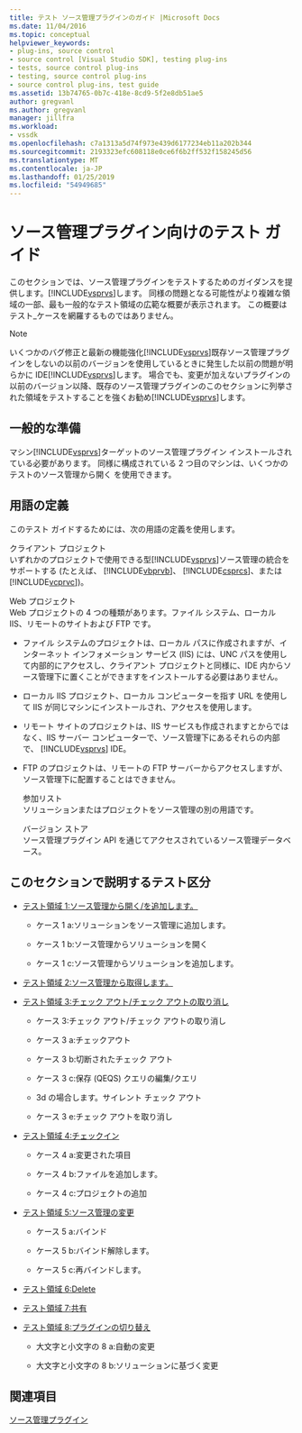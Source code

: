 ```yaml
---
title: テスト ソース管理プラグインのガイド |Microsoft Docs
ms.date: 11/04/2016
ms.topic: conceptual
helpviewer_keywords:
- plug-ins, source control
- source control [Visual Studio SDK], testing plug-ins
- tests, source control plug-ins
- testing, source control plug-ins
- source control plug-ins, test guide
ms.assetid: 13b74765-0b7c-418e-8cd9-5f2e8db51ae5
author: gregvanl
ms.author: gregvanl
manager: jillfra
ms.workload:
- vssdk
ms.openlocfilehash: c7a1313a5d74f973e439d6177234eb11a202b344
ms.sourcegitcommit: 2193323efc608118e0ce6f6b2ff532f158245d56
ms.translationtype: MT
ms.contentlocale: ja-JP
ms.lasthandoff: 01/25/2019
ms.locfileid: "54949685"
---
```

# <a name="test-guide-for-source-control-plug-ins"></a>ソース管理プラグイン向けのテスト ガイド
このセクションでは、ソース管理プラグインをテストするためのガイダンスを提供します。[!INCLUDE[vsprvs](../../code-quality/includes/vsprvs_md.md)]します。 同様の問題となる可能性がより複雑な領域の一部、最も一般的なテスト領域の広範な概要が表示されます。 この概要はテスト_ケースを網羅するものではありません。  
  
> [!NOTE]
>  いくつかのバグ修正と最新の機能強化[!INCLUDE[vsprvs](../../code-quality/includes/vsprvs_md.md)]既存ソース管理プラグインをしないの以前のバージョンを使用しているときに発生した以前の問題が明らかに IDE[!INCLUDE[vsprvs](../../code-quality/includes/vsprvs_md.md)]します。 場合でも、変更が加えないプラグインの以前のバージョン以降、既存のソース管理プラグインのこのセクションに列挙された領域をテストすることを強くお勧め[!INCLUDE[vsprvs](../../code-quality/includes/vsprvs_md.md)]します。  
  
## <a name="common-preparation"></a>一般的な準備  
 マシン[!INCLUDE[vsprvs](../../code-quality/includes/vsprvs_md.md)]ターゲットのソース管理プラグイン インストールされている必要があります。 同様に構成されている 2 つ目のマシンは、いくつかのテストのソース管理から開く を使用できます。  
  
## <a name="definition-of-terms"></a>用語の定義  
 このテスト ガイドするためには、次の用語の定義を使用します。  
  
 クライアント プロジェクト  
 いずれかのプロジェクトで使用できる型[!INCLUDE[vsprvs](../../code-quality/includes/vsprvs_md.md)]ソース管理の統合をサポートする (たとえば、 [!INCLUDE[vbprvb](../../code-quality/includes/vbprvb_md.md)]、 [!INCLUDE[csprcs](../../data-tools/includes/csprcs_md.md)]、または[!INCLUDE[vcprvc](../../code-quality/includes/vcprvc_md.md)])。  
  
 Web プロジェクト  
 Web プロジェクトの 4 つの種類があります。ファイル システム、ローカル IIS、リモートのサイトおよび FTP です。  
  
- ファイル システムのプロジェクトは、ローカル パスに作成されますが、インターネット インフォメーション サービス (IIS) には、UNC パスを使用して内部的にアクセスし、クライアント プロジェクトと同様に、IDE 内からソース管理下に置くことができますをインストールする必要はありません。  
  
- ローカル IIS プロジェクト、ローカル コンピューターを指す URL を使用して IIS が同じマシンにインストールされ、アクセスを使用します。  
  
- リモート サイトのプロジェクトは、IIS サービスも作成されますとからではなく、IIS サーバー コンピューターで、ソース管理下にあるそれらの内部で、 [!INCLUDE[vsprvs](../../code-quality/includes/vsprvs_md.md)] IDE。  
  
- FTP のプロジェクトは、リモートの FTP サーバーからアクセスしますが、ソース管理下に配置することはできません。  
  
  参加リスト  
  ソリューションまたはプロジェクトをソース管理の別の用語です。  
  
  バージョン ストア  
  ソース管理プラグイン API を通じてアクセスされているソース管理データベース。  
  
## <a name="test-areas-covered-in-this-section"></a>このセクションで説明するテスト区分  
  
-   [テスト領域 1:ソース管理から開く/を追加します。](../../extensibility/internals/test-area-1-add-to-open-from-source-control.md)  
  
    -   ケース 1 a:ソリューションをソース管理に追加します。  
  
    -   ケース 1 b:ソース管理からソリューションを開く  
  
    -   ケース 1 c:ソース管理からソリューションを追加します。  
  
-   [テスト領域 2:ソース管理から取得します。](../../extensibility/internals/test-area-2-get-from-source-control.md)  
  
-   [テスト領域 3:チェック アウト/チェック アウトの取り消し](../../extensibility/internals/test-area-3-check-out-undo-checkout.md)  
  
    -   ケース 3:チェック アウト/チェック アウトの取り消し  
  
    -   ケース 3 a:チェックアウト  
  
    -   ケース 3 b:切断されたチェック アウト  
  
    -   ケース 3 c:保存 (QEQS) クエリの編集/クエリ  
  
    -   3d の場合します。サイレント チェック アウト  
  
    -   ケース 3 e:チェック アウトを取り消し  
  
-   [テスト領域 4:チェックイン](../../extensibility/internals/test-area-4-check-in.md)  
  
    -   ケース 4 a:変更された項目  
  
    -   ケース 4 b:ファイルを追加します。  
  
    -   ケース 4 c:プロジェクトの追加  
  
-   [テスト領域 5:ソース管理の変更](../../extensibility/internals/test-area-5-change-source-control.md)  
  
    -   ケース 5 a:バインド  
  
    -   ケース 5 b:バインド解除します。  
  
    -   ケース 5 c:再バインドします。  
  
-   [テスト領域 6:Delete](../../extensibility/internals/test-area-6-delete.md)  
  
-   [テスト領域 7:共有](../../extensibility/internals/test-area-7-share.md)  
  
-   [テスト領域 8:プラグインの切り替え](../../extensibility/internals/test-area-8-plug-in-switching.md)  
  
    -   大文字と小文字の 8 a:自動の変更  
  
    -   大文字と小文字の 8 b:ソリューションに基づく変更  
  
## <a name="see-also"></a>関連項目  
 [ソース管理プラグイン](../../extensibility/source-control-plug-ins.md)